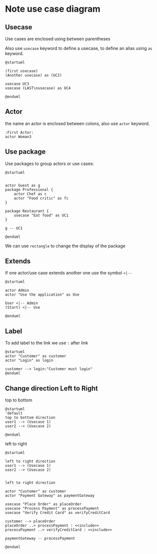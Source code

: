 # Note use case diagram


## Usecase

Use cases are enclosed using between parentheses

Also use `usecase` keyword to define a usecase, to define an alias using `as` keyword.

```
@startuml

(first usecase)
(Another usecase) as (UC2)

usecase UC3
usecase (LAST\nusecase) as UC4

@enduml
```

## Actor

the name an actor is enclosed between colons, also use `actor` keyword.

```
:First Actor:
actor Woman3
```

## Use package

Use packages to group actors or use cases:

```
@startuml


actor Guest as g
package Professional {
    actor Chef as c
    actor "Food critic" as fc
}

package Restaurant {
    usecase "Eat food" as UC1
}

g -- UC1

@enduml
```

We can use `rectangle` to change the display of the package

## Extends

If one actor/use case extends another one use the symbol `<|--`

```
@startuml

actor Admin
actor "Use the application" as Use

User <|-- Admin
(Start) <|-- Use

@enduml
```

## Label

To add label to the link we use `:` after link

```
@startuml
actor "Customer" as customer
actor "Login" as login

customer --> login:"Customer must login"
@enduml
```


## Change direction Left to Right

top to bottom

```
@startuml
'default
top to bottom direction
user1 --> (Usecase 1)
user2 --> (Usecase 2)

@enduml
```

left to right

```
@startuml

left to right direction
user1 --> (Usecase 1)
user2 --> (Usecase 2)


left to right direction

actor "Customer" as customer
actor "Payment Gateway" as paymentGateway

usecase "Place Order" as placeOrder
usecase "Process Payment" as processPayment
usecase "Verify Credit Card" as verifyCreditCard

customer --> placeOrder
placeOrder ..> processPayment : <<include>>
processPayment ..> verifyCreditCard : <<include>>

paymentGateway -- processPayment

@enduml
```